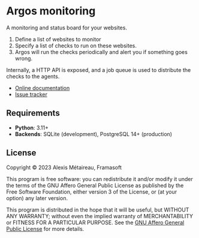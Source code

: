 # Argos monitoring

A monitoring and status board for your websites.

1. Define a list of websites to monitor
2. Specify a list of checks to run on these websites.
3. Argos will run the checks periodically and alert you if something goes wrong.

Internally, a HTTP API is exposed, and a job queue is used to distribute the checks to the agents.

- [Online documentation](http://framasoft.frama.io/framaspace/argos)
- [Issue tracker](https://framagit.org/framasoft/framaspace/argos/-/issues)

## Requirements

- **Python**: 3.11+
- **Backends**: SQLite (development), PostgreSQL 14+ (production)

## License

Copyright © 2023 Alexis Métaireau, Framasoft

This program is free software: you can redistribute it and/or modify
it under the terms of the GNU Affero General Public License as
published by the Free Software Foundation, either version 3 of the
License, or (at your option) any later version.

This program is distributed in the hope that it will be useful,
but WITHOUT ANY WARRANTY; without even the implied warranty of
MERCHANTABILITY or FITNESS FOR A PARTICULAR PURPOSE. See the
[GNU Affero General Public License](LICENSE) for more details.
